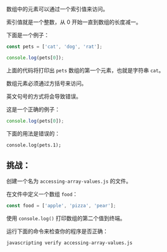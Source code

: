 数组中的元素可以通过一个索引值来访问。

索引值就是一个整数，从 0 开始一直到数组的长度减一。

下面是一个例子：

```js
const pets = ['cat', 'dog', 'rat'];

console.log(pets[0]);
```

上面的代码将打印出 `pets` 数组的第一个元素，也就是字符串 `cat`。

数组元素必须通过方括号来访问。

英文句号的方式将会导致错误。

这是一个正确的例子：

```js
console.log(pets[0]);
```

下面的用法是错误的：
```
console.log(pets.1);
```

## 挑战：

创建一个名为 `accessing-array-values.js` 的文件。

在文件中定义一个数组 `food`：
```js
const food = ['apple', 'pizza', 'pear'];
```

使用 `console.log()` 打印数组的第二个值到终端。

运行下面的命令来检查你的程序是否正确：

```bash
javascripting verify accessing-array-values.js
```
